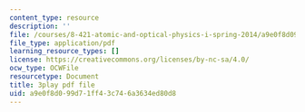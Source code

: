 ```yaml
---
content_type: resource
description: ''
file: /courses/8-421-atomic-and-optical-physics-i-spring-2014/a9e0f8d099d71ff43c746a3634ed80d8_vkka1O2H5h4.pdf
file_type: application/pdf
learning_resource_types: []
license: https://creativecommons.org/licenses/by-nc-sa/4.0/
ocw_type: OCWFile
resourcetype: Document
title: 3play pdf file
uid: a9e0f8d0-99d7-1ff4-3c74-6a3634ed80d8
---
```

